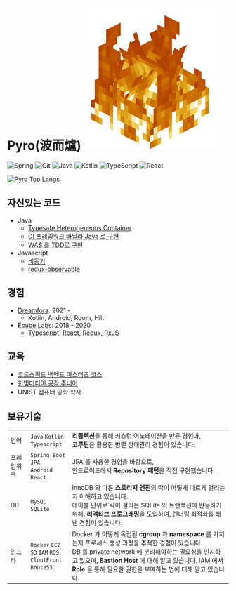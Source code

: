 # Pyro(波而爐) <img src="img/fire.gif">

![Spring](https://img.shields.io/badge/spring-%236DB33F.svg?style=for-the-badge&logo=spring&logoColor=white)
![Git](https://img.shields.io/badge/git-%23F05033.svg?style=for-the-badge&logo=git&logoColor=white)
![Java](https://img.shields.io/badge/java-%23ED8B00.svg?style=for-the-badge&logo=java&logoColor=white)
![Kotlin](https://img.shields.io/badge/kotlin-%230095D5.svg?style=for-the-badge&logo=kotlin&logoColor=white)
![TypeScript](https://img.shields.io/badge/typescript-%23007ACC.svg?style=for-the-badge&logo=typescript&logoColor=white)
![React](https://img.shields.io/badge/react-%2320232a.svg?style=for-the-badge&logo=react&logoColor=%2361DAFB)

[![Pyro Top Langs](https://github-readme-stats.vercel.app/api/top-langs/?username=ghojeong&layout=compact)](https://github.com/anuraghazra/github-readme-stats)

## 자신있는 코드

- Java
  - [Typesafe Heterogeneous Container](https://github.com/ghojeong/Effective-Java-Study/blob/main/pyro/item33.md)
  - [DI 프레임워크 바닐라 Java 로 구현](https://github.com/ghojeong/playground/tree/main/dependency/src/main/java/ioc)
  - [WAS 를 TDD로 구현](https://github.com/ghojeong/jwp-was)
- Javascript
  - [비동기](https://github.com/ghojeong/resume/blob/master/code/js/runTasks.js)
  - [redux-observable](https://github.com/ghojeong/resume/blob/master/code/README.md)

## 경험

- [Dreamfora](https://dreamfora.com/): 2021 -
  - Kotlin, Android, Room, Hilt
- [Ecube Labs](https://www.ecubelabs.com/): 2018 - 2020
  - [Typescript, React, Redux, RxJS](https://github.com/ghojeong/resume/blob/master/ecubelabs/README.md)

## 교육

- [코드스쿼드 백엔드 마스터즈 코스](https://codesquad.kr/page/masters/be.html)
- [한빛미디어 공감 주니어](http://www.hanbit.co.kr/store/education/edu_view.html?p_code=S3414110334)
- UNIST 컴퓨터 공학 학사

## 보유기술

||||
|--|--|--|
|언어|`Java` `Kotlin` <br> `Typescript`|**리플렉션**을 통해 커스텀 어노테이션을 만든 경험과, <br> **코루틴**을 활용한 병렬 상태관리 경험이 있습니다.|
|프레임워크|`Spring Boot` `JPA` <br> `Android` `React`|JPA 를 사용한 경험을 바탕으로, <br> 안드로이드에서 **Repository 패턴**을 직접 구현했습니다.|
|DB|`MySQL` `SQLite`|InnoDB 와 다른 **스토리지 엔진**의 락이 어떻게 다르게 걸리는지 이해하고 있습니다. <br> 테이블 단위로 락이 걸리는 SQLite 의 트랜잭션에 반응하기 위해, **리액티브 프로그래밍**을 도입하여, 렌더링 최적화를 해낸 경험이 있습니다.|
|인프라|`Docker` `EC2` <br> `S3` `IAM` `RDS` <br> `CloutFront` <br> `Route53`|Docker 가 어떻게 독립된 **cgroup** 과 **namespace** 를 가지는지 프로세스 생성 과정을 추적한 경험이 있습니다. <br> DB 를 private network 에 분리해야하는 필요성을 인지하고 있으며, **Bastion Host** 에 대해 알고 있습니다. IAM 에서 **Role** 을 통해 필요한 권한을 부여하는 법에 대해 알고 있습니다.|

<!-- ![snake gif](https://github.com/ghojeong/ghojeong/blob/output/github-contribution-grid-snake.gif) -->

<!-- <img align="left" src="https://github-readme-stats.vercel.app/api?username=ghojeong&count_private=true&show_icons=true&theme=radical"> -->

<!-- <img align="left" src="https://github-readme-stats.vercel.app/api?username=ghojeong&count_private=true&show_icons=true&theme=radical" height="170px">
<img align="right" src="http://mazassumnida.wtf/api/v2/generate_badge?boj=ghojeong"> -->
